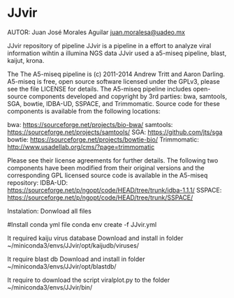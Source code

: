 # JJvir
AUTOR: Juan José Morales Aguilar
juan.moralesa@uadeo.mx

JJvir repository of pipeline
JJvir is a pipeline in a effort to analyze viral information wihtin a illumina NGS data
JJvir used a a5-miseq pipeline, blast, kaijut, krona.

The The A5-miseq pipeline is (c) 2011-2014 Andrew Tritt and Aaron Darling. A5-miseq is free, open source software licensed under the GPLv3, please see the file LICENSE for details. The A5-miseq pipeline includes open-source components developed and copyright by 3rd parties: bwa, samtools, SGA, bowtie, IDBA-UD, SSPACE, and Trimmomatic. Source code for these components is available from the following locations:

bwa: https://sourceforge.net/projects/bio-bwa/
samtools: https://sourceforge.net/projects/samtools/
SGA: https://github.com/jts/sga
bowtie: https://sourceforge.net/projects/bowtie-bio/
Trimmomatic: http://www.usadellab.org/cms/?page=trimmomatic

Please see their license agreements for further details.
The following two components have been modified from their original versions and the corresponding GPL licensed source code is available in the A5-miseq repository:
IDBA-UD: https://sourceforge.net/p/ngopt/code/HEAD/tree/trunk/idba-1.1.1/
SSPACE: https://sourceforge.net/p/ngopt/code/HEAD/tree/trunk/SSPACE/




Instalation:
Donwload all files

#Install conda yml file
conda env create -f JJvir.yml

It required kaiju virus database
Download and install in  folder
~/miniconda3/envs/JJvir/opt/kaijudb/viruses/

It require blast db
Download and install in folder
~/miniconda3/envs/JJvir/opt/blastdb/

It require to download the script viralplot.py to the folder ~/miniconda3/envs/JJvir/bin/
